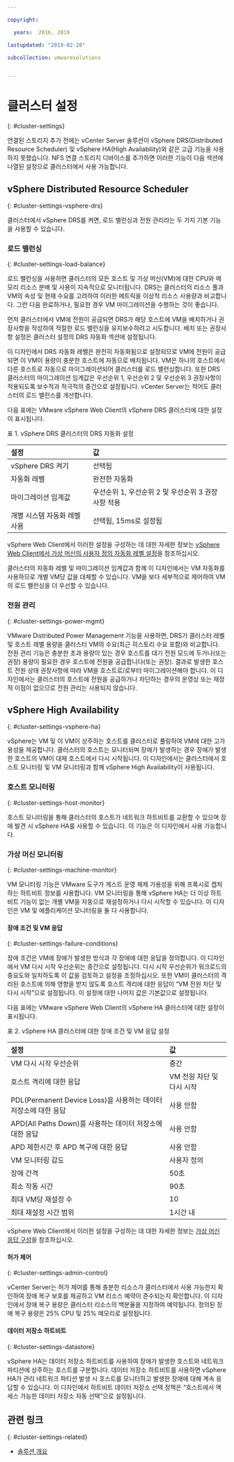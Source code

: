```yaml
---

copyright:

  years:  2016, 2019

lastupdated: "2019-02-28"

subcollection: vmwaresolutions


---
```


# 클러스터 설정
{: #cluster-settings}

연결된 스토리지 추가 전에는 vCenter Server 솔루션이 vSphere DRS(Distributed Resource Scheduler) 및 vSphere HA(High Availability)와 같은 고급 기능을 사용하지 못했습니다. NFS 연결 스토리지 디바이스를 추가하면 이러한 기능이 다음 섹션에 나열된 설정으로 클러스터에서 사용 가능합니다.

## vSphere Distributed Resource Scheduler
{: #cluster-settings-vsphere-drs}

클러스터에서 vSphere DRS를 켜면, 로드 밸런싱과 전원 관리라는 두 가지 기본 기능을 사용할 수 있습니다.

### 로드 밸런싱
{: #cluster-settings-load-balance}

로드 밸런싱을 사용하면 클러스터의 모든 호스트 및 가상 머신(VM)에 대한 CPU와 메모리 리소스 분배 및 사용이 지속적으로 모니터됩니다. DRS는 클러스터의 리소스 풀과 VM의 속성 및 현재 수요를 고려하여 이러한 메트릭을 이상적 리소스 사용량과 비교합니다. 그런 다음 완료하거나, 필요한 경우 VM 마이그레이션을 수행하는 것이 좋습니다.

먼저 클러스터에서 VM에 전원이 공급되면 DRS가 해당 호스트에 VM을 배치하거나 권장사항을 작성하여 적절한 로드 밸런싱을 유지보수하려고 시도합니다. 배치 또는 권장사항 설정은 클러스터 설정의 DRS 자동화 섹션에 설정됩니다.

이 디자인에서 DRS 자동화 레벨은 완전히 자동화됨으로 설정되므로 VM에 전원이 공급되면 이 VM이 용량이 충분한 호스트에 자동으로 배치됩니다. VM은 하나의 호스트에서 다른 호스트로 자동으로 마이그레이션되어 클러스터를 로드 밸런싱합니다. 또한 DRS 클러스터의 마이그레이션 임계값은 우선순위 1, 우선순위 2 및 우선순위 3 권장사항이 적용되도록 보수적과 적극적의 중간으로 설정됩니다. vCenter Server는 적어도 클러스터의 로드 밸런스를 개선합니다.

다음 표에는 VMware vSphere Web Client의 vSphere DRS 클러스터에 대한 설정이 표시됩니다.

표 1. vSphere DRS 클러스터의 DRS 자동화 설정

|설정             |값  |
|:------------------- |:------ |
| vSphere DRS 켜기 | 선택됨 |
| 자동화 레벨 | 완전한 자동화 |
| 마이그레이션 임계값 | 우선순위 1, 우선순위 2 및 우선순위 3 권장사항 적용 |
| 개별 시스템 자동화 레벨 사용 | 선택됨, 15ms로 설정됨 |

vSphere Web Client에서 이러한 설정을 구성하는 데 대한 자세한 정보는 [vSphere Web Client에서 가상 머신의 사용자 정의 자동화 레벨 설정](https://docs.vmware.com/en/VMware-vSphere/5.5/com.vmware.vsphere.resmgmt.doc/GUID-C21C0609-923B-46FB-920C-887F00DBCAB9.html)을 참조하십시오.

클러스터의 자동화 레벨 및 마이그레이션 임계값과 함께 이 디자인에서는 VM 자동화를 사용하므로 개별 VM당 값을 대체할 수 있습니다. VM을 보다 세부적으로 제어하여 VM의 로드 밸런싱을 더 우선할 수 있습니다.

### 전원 관리
{: #cluster-settings-power-mgmt}

VMware Distributed Power Management 기능을 사용하면, DRS가 클러스터 레벨 및 호스트 레벨 용량을 클러스터 VM의 수요(최근 히스토리 수요 포함)와 비교합니다. 전원 관리 기능은 충분한 초과 용량이 있는 경우 호스트를 대기 전원 모드에 두거나(또는 권장) 용량이 필요한 경우 호스트에 전원을 공급합니다(또는 권장). 결과로 발생한 호스트 전원 상태 권장사항에 따라 VM을 호스트로/로부터 마이그레이션해야 합니다.
이 디자인에서는 클러스터의 호스트에 전원을 공급하거나 차단하는 경우의 운영상 또는 재정적 이점이 없으므로 전원 관리는 사용되지 않습니다.

## vSphere High Availability
{: #cluster-settings-vsphere-ha}

vSphere는 VM 및 이 VM이 상주하는 호스트를 클러스터로 풀링하여 VM에 대한 고가용성을 제공합니다. 클러스터의 호스트는 모니터되며 장애가 발생하는 경우 장애가 발생한 호스트의 VM이 대체 호스트에서 다시 시작됩니다.
이 디자인에서는 클러스터에서 호스트 모니터링 및 VM 모니터링과 함께 vSphere High Availability이 사용됩니다.

### 호스트 모니터링
{: #cluster-settings-host-monitor}

호스트 모니터링을 통해 클러스터의 호스트가 네트워크 하트비트를 교환할 수 있으며 장애 발견 시 vSphere HA를 사용할 수 있습니다. 이 기능은 이 디자인에서 사용 가능합니다.

### 가상 머신 모니터링
{: #cluster-settings-machine-monitor}

VM 모니터링 기능은 VMware 도구가 게스트 운영 체제 가용성을 위해 프록시로 캡처하는 하트비트 정보를 사용합니다. VM 모니터링을 통해 vSphere HA는 더 이상 하트비트 기능이 없는 개별 VM을 자동으로 재설정하거나 다시 시작할 수 있습니다. 이 디자인은 VM 및 애플리케이션 모니터링을 둘 다 사용합니다.

#### 장애 조건 및 VM 응답
{: #cluster-settings-failure-conditions}

장애 조건은 VM에 장애가 발생한 방식과 각 장애에 대한 응답을 정의합니다. 이 디자인에서 VM 다시 시작 우선순위는 중간으로 설정됩니다. 다시 시작 우선순위가 워크로드의 중요도와 일치하도록 이 값을 검토하고 설정을 조정하십시오. 또한 VM이 클러스터의 격리된 호스트에 의해 영향을 받지 않도록 호스트 격리에 대한 응답이 “VM 전원 차단 및 다시 시작”으로 설정됩니다. 이 설정에 대한 나머지 값은 기본값으로 설정됩니다.

다음 표에는 VMware vSphere Web Client의 vSphere HA 클러스터에 대한 설정이 표시됩니다.

표 2. vSphere HA 클러스터에 대한 장애 조건 및 VM 응답 설정

|설정             |값  |
|:------------------- |:------ |
| VM 다시 시작 우선순위 |중간 |
| 호스트 격리에 대한 응답 | VM 전원 차단 및 다시 시작 |
| PDL(Permanent Device Loss)을 사용하는 데이터 저장소에 대한 응답 | 사용 안함 |
| APD(All Paths Down)를 사용하는 데이터 저장소에 대한 응답 | 사용 안함 |
| APD 제한시간 후 APD 복구에 대한 응답 | 사용 안함 |
| VM 모니터링 감도 | 사용자 정의 |
| 장애 간격 | 50초 |
| 최소 작동 시간 | 90초 |
| 최대 VM당 재설정 수 |10 |
| 최대 재설정 시간 범위 | 1시간 내 |

vSphere Web Client에서 이러한 설정을 구성하는 데 대한 자세한 정보는 [가상 머신 응답 구성](https://docs.vmware.com/en/VMware-vSphere/6.0/com.vmware.vsphere.avail.doc/GUID-3DAED2B1-55B8-4877-BD0F-BC57C10A516C.html)을 참조하십시오.

#### 허가 제어
{: #cluster-settings-admin-control}

vCenter Server는 허가 제어를 통해 충분한 리소스가 클러스터에서 사용 가능한지 확인하여 장애 복구 보호를 제공하고 VM 리소스 예약이 준수되는지 확인합니다. 이 디자인에서 장애 복구 용량은 클러스터 리소스의 백분율을 지정하여 예약됩니다. 정의된 장애 복구 용량은 25% CPU 및 25% 메모리로 설정됩니다.

#### 데이터 저장소 하트비트
{: #cluster-settings-datastore}

vSphere HA는 데이터 저장소 하트비트를 사용하여 장애가 발생한 호스트와 네트워크 파티션에 상주하는 호스트를 구분합니다. 데이터 저장소 하트비트를 사용하면 vSphere HA가 관리 네트워크 파티션 발생 시 호스트를 모니터하고 발생한 장애에 대해 계속 응답할 수 있습니다. 이 디자인에서 하트비트 데이터 저장소 선택 정책은 “호스트에서 액세스 가능한 데이터 저장소 자동 선택”으로 설정됩니다.

## 관련 링크
{: #cluster-settings-related}

* [솔루션 개요](/docs/services/vmwaresolutions/archiref/solution?topic=vmware-solutions-solution_overview)
